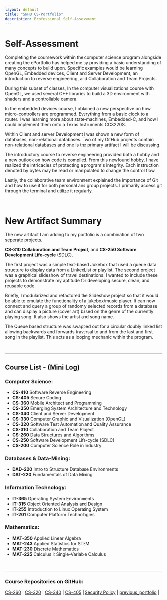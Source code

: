 ```yaml
---
layout: default
title: "SNHU CS-Portfolio"
description: Professional Self-Assessment
---
```



# Self-Assessment

Completing the coursework within the computer science program alongside
creating the ePortfolio has helped me by providing a basic understanding of
many concepts to build upon. Specific examples would be learning OpenGL,
Embedded devices, Client and Server Development, an introduction to
reverse engineering, and Collaboration and Team Projects.

During this subset of classes, In the computer visualizations course with
OpenGL, we used several C++ libraries to build a 3D environment with shaders
and a controllable camera.

In the embedded devices course, I obtained a new perspective on how
micro-controllers are programmed. Everything from a basic clock to a router.
I was learning more about state-machines, Embedded-C, and how I could implement
them onto a Texas Instruments CC3220S.

Within Client and server Development I was shown a new form of databases,
non-relational databases. Two of my GitHub projects contain non-relational
databases and one is the primary artifact I will be discussing.

The introductory course to reverse engineering provided both a hobby and a
new outlook on how code is compiled. From this newfound hobby, I have realized
the intricacies of protecting a program's integrity. Each instruction denoted by
bytes may be read or manipulated to change the control flow.

Lastly, the collaborative team environment explained the importance of Git and
how to use it for both personal and group projects. I primarily access git
through the terminal and utilize it regularly.

<br>

# New Artifact Summary

The new artifact I am adding to my portfolio is a combination of two seperate projects.

**CS-310 Collaboration and Team Project**, and
**CS-250 Software Development Life-cycle** (SDLC).

The first project was a simple text-based Jukebox that used a queue data
structure to display data from a LinkedList or playlist. The second project was
a graphical slideshow of travel destinations. I wanted to include these
projects to demonstrate my aptitude for developing secure, clean, and reusable
code.

Briefly, I modularized and refactored the Slideshow project so that it would be
able to emulate the functionality of a jukebox/music player. It can now connect
and query a group of randomly selected records from a database and can display
a picture (cover art) based on the genre of the currently playing song. It also
shows the artist and song name.

The Queue based structure was swapped out for a circular doubly linked list
allowing backwards and forwards traversal to and from the last and first song in
the playlist. This acts as a looping mechanic within the program.


<br>

<hr>

## Course List - (Mini Log)

### Computer Science:
- **CS-410** Software Reverse Engineering
- **CS-405** Secure Coding
- **CS-360** Mobile Architect and Programming
- **CS-350** Emerging System Architecture and Technology
- **CS-340** Client and Server Development
- **CS-330** Computer Graphic and Visualization (OpenGL)
- **CS-320** Software Test Automation and Quality Assurance
- **CS-310** Collaboration and Team Project
- **CS-260** Data Structures and Algorithms
- **CS-250** Software Development Life-cycle (SDLC)
- **CS-200** Computer Science Role in Industry

### Databases & Data-Mining:
- **DAD-220** Intro to Structure Database Environments
- **DAT-220** Fundamentals of Data Mining

### Information Technology:
- **IT-365** Operating System Environments
- **IT-315** Object Oriented Analysis and Design
- **IT-255** Introduction to Linux Operating System
- **IT-201** Computer Platform Technologies

### Mathematics:
- **MAT-350** Applied Linear Algebra
- **MAT-243** Applied Statistics for STEM
- **MAT-230** Discrete Mathematics
- **MAT-225** Calculus I: Single-Variable Calculus

<br>

<hr>

### Course Repositories on GitHub:
[CS-260](https://github.com/aplace1/CS-260/) |
[CS-320](https://github.com/aplace1/CS-320-ContactList) |
[CS-340](https://github.com/aplace1/CS-340) |
[CS-405](https://github.com/aplace1/CS-405/) |
[Security Policy](./security_template) |
[previous_portfolio](./ePortfolio) |
